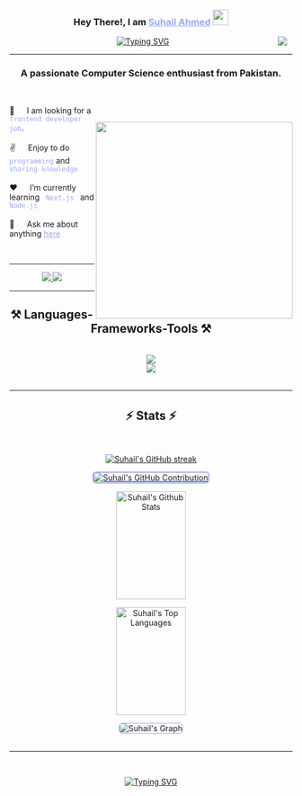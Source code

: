 <h3 align="center">
   Hey There!, I am
                <b><a target="_blank" href="https://alpaycelik.dev" style="color:#9DAAF2">Suhail Ahmed</a>  <img src="https://media.giphy.com/media/hvRJCLFzcasrR4ia7z/giphy.gif" width="28">
</b>
</h3>

<div style="text-align: right; margin: 10px;">
  <a href="https://komarev.com/ghpvc/?username=Suhail-Ahmed7">
    <img align="right" src="https://visitcount.itsvg.in/api?id=Suhail-Ahmed7&label=Profile%20Views&icon=2&pretty=true" />
</a>
</div>

<p align="center">
  <a href="https://github.com/Suhail-Ahmed7"><a href="https://git.io/typing-svg"><img src="https://readme-typing-svg.herokuapp.com?font=Poppins&weight=600&pause=1000&color=9DAAF2&center=true&vCenter=true&random=false&width=435&height=52&lines=Front-end+Webdeveloper;Tech+Enthusiast;Learning+new+Skills.." alt="Typing SVG" /></a></a>
</p>
<hr/>

<h3 align="center">A passionate Computer Science enthusiast from Pakistan. </h3>

<br/>

<p>
 <img align="right" width="350" src="https://camo.githubusercontent.com/4d9f5ecceb711eec6e2018f38a5677dc657c9738d4a65ba3b928c41c0a45b439/68747470733a2f2f6d69726f2e6d656469756d2e636f6d2f6d61782f313336302f302a37513379765349765f7430696f4a2d5a2e676966" style="margin-top:29px"/>
👯 &emsp; I am looking for a <code style="color:#9DAAF2"> frontend developer job</code>.<br/><br/>
✌️ &emsp; Enjoy to do <code style="color:#9DAAF2">programming</code> and <code style="color:#9DAAF2">sharing knowledge</code> <br/><br/>
❤️ &emsp; I’m currently learning <code style="color:#9DAAF2"> Next.js </code> and <code style="color:#9DAAF2">Node.js</code><br/><br/>
💬 &emsp; Ask me about anything <a style="color:#9DAAF2" href="https://github.com/Suhail-Ahmed7/Suhail-Ahmed7/issues">here</a>
</p>

<br/>
<hr/>
<div align="center"> 
  <a href="mailto:suhailbhnad7@gmail.com">
  <img src="https://img.shields.io/badge/Gmail-333333?style=for-the-badge&logo=gmail&logoColor=red" />
</a>

  <a href="https://linkedin.com/in/suhail-ahmed7" target="_blank">
  <img src="https://img.shields.io/badge/LinkedIn-0077B5?style=for-the-badge&logo=linkedin&logoColor=white" />
</a>

<!--   <a href="https://salesp07.github.io" target="_blank">
     <img src="https://img.shields.io/badge/Portfolio-FF5722?style=for-the-badge&logo=todoist&logoColor=white" target="_blank" /> <!-- sqlite, safari, google-chrome are other good icon options
  </a> -->
</div>

 <hr/>
 
<h2 align="center">⚒️ Languages-Frameworks-Tools ⚒️</h2>
<br/>
<div align="center">
    <img src="https://skillicons.dev/icons?i=react,bootstrap,html,css,vscode,github,tailwind,git" /> <br>
    <img src="https://skillicons.dev/icons?i=nodejs,python,javascript,firebase,mongodb,c,cpp,java,mysql" /><br>
</div>


<br/>
<hr/>

<h2 align="center">⚡ Stats ⚡</h2>
<br>
<div align="center">
   <p align="center">
  <a href="https://github.com/Suhail-Ahmed7" >
    <img src="https://github-readme-streak-stats.herokuapp.com/?user=Suhail-Ahmed7&theme=codeSTACKr&border=9DAAF2" alt="Suhail's GitHub streak"/>
  </a>
</p>

<p align="center">
  <a href="https://github.com/Suhail-Ahmed7">
    <img style="border: 2px solid #9DAAF2; border-radius: 6px;" src="https://github-profile-summary-cards.vercel.app/api/cards/profile-details?username=Suhail-Ahmed7&theme=codeSTACKr" alt="Suhail's GitHub Contribution"/>
  </a>
</p>

<a> 
    <a href="https://github.com/Suhail-Ahmed7"><img alt="Suhail's Github Stats" src="https://denvercoder1-github-readme-stats.vercel.app/api?username=Suhail-Ahmed7&show_icons=true&count_private=true&border_color=9DAAF2&bg_color=09131B&title_color=FF652F&icon_color=F8D866&text_color=FFFFFF" height="192px" width="49.5%"/></a>


   
  <a href="https://github.com/Suhail-Ahmed7"><img alt="Suhail's Top Languages" src="https://denvercoder1-github-readme-stats.vercel.app/api/top-langs/?username=Suhail-Ahmed7&langs_count=8&layout=compact&border_color=9DAAF2&bg_color=09131B&text_color=FFFFFF&title_color=FF652F&icon_color=F8D866" height="192px" width="49.5%"/></a>
  <br/>
</a>

<img src="https://github-readme-activity-graph.vercel.app/graph?username=Suhail-Ahmed7&custom_title=Suhail's%20GitHub%20Activity%20Graph&bg_color=09131B&color=9DAAF2&line=FF652F&point=9DAAF2&area_color=FF652F&title_color=FF652F&area=true" alt="Suhail's Graph" style="border: 1px solid #9DAAF2; border-radius: 6px;" />

</div>
<br/>
<hr/>
<br/>
<p align="center">
  <a href="https://github.com/Suhail-Ahmed7">
    <img src="https://readme-typing-svg.herokuapp.com?font=Poppins&weight=600&size=48&pause=2000&color=9DAAF2&center=true&vCenter=true&width=600&height=70&lines=Thanks+for+visiting!" alt="Typing SVG" />
  </a>
</p>
